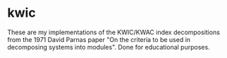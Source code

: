 # kwic

These are my implementations of the KWIC/KWAC index decompositions from the 1971 David Parnas paper "On the criteria to be used in decomposing systems into modules". Done for educational purposes.
